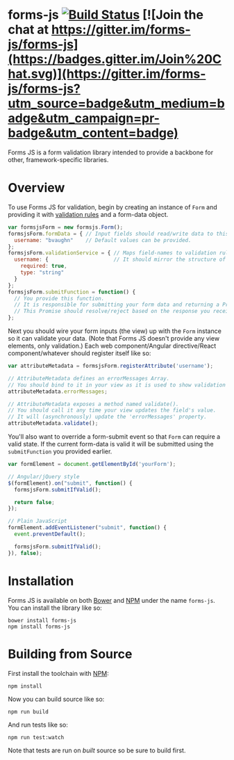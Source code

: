# forms-js [![Build Status](https://travis-ci.org/forms-js/forms-js.svg)](https://travis-ci.org/forms-js/forms-js) [![Join the chat at https://gitter.im/forms-js/forms-js](https://badges.gitter.im/Join%20Chat.svg)](https://gitter.im/forms-js/forms-js?utm_source=badge&utm_medium=badge&utm_campaign=pr-badge&utm_content=badge)

Forms JS is a form validation library intended to provide a backbone for other, framework-specific libraries.

# Overview

To use Forms JS for validation, begin by creating an instance of `Form` and providing it with [validation rules](https://github.com/forms-js/forms-js/blob/master/source/interfaces/validation/validatable-attribute.ts) and a form-data object.

```js
var formsjsForm = new formsjs.Form();
formsjsForm.formData = { // Input fields should read/write data to this object.
  username: "bvaughn"    // Default values can be provided.
};
formsjsForm.validationService = { // Maps field-names to validation rules.
  username: {                     // It should mirror the structure of form-data.
    required: true,
    type: "string"
  }
};
formsjsForm.submitFunction = function() {
  // You provide this function.
  // It is responsible for submitting your form data and returning a Promise.
  // This Promise should resolve/reject based on the response you receive after submitting.
};
```

Next you should wire your form inputs (the view) up with the `Form` instance so it can validate your data. (Note that Forms JS doesn't provide any view elements, only validation.) Each web component/Angular directive/React component/whatever should register itself like so:

```js
var attributeMetadata = formsjsForm.registerAttribute('username');

// AttributeMetadata defines an errorMessages Array.
// You should bind to it in your view as it is used to show validation errors.
attributeMetadata.errorMessages;

// AttributeMetadata exposes a method named validate().
// You should call it any time your view updates the field's value.
// It will (asynchronously) update the 'errorMessages' property.
attributeMetadata.validate();
```

You'll also want to override a form-submit event so that `Form` can require a valid state. If the current form-data is valid it will be submitted using the `submitFunction` you provided earlier.

```js
var formElement = document.getElementById('yourForm');

// Angular/jQuery style
$(formElement).on("submit", function() {
  formsjsForm.submitIfValid();

  return false;
});

// Plain JavaScript
formElement.addEventListener("submit", function() {
  event.preventDefault();

  formsjsForm.submitIfValid();
}), false);
```

# Installation

Forms JS is available on both [Bower](http://bower.io/) and [NPM](https://www.npmjs.com/) under the name `forms-js`. You can install the library like so:

```shell
bower install forms-js
npm install forms-js
```

# Building from Source

First install the toolchain with [NPM](https://www.npmjs.org/):

```shell
npm install
```

Now you can build source like so:

```shell
npm run build
```

And run tests like so:

```shell
npm run test:watch
```

Note that tests are run on *built* source so be sure to build first.
